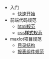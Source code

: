 * 入门
    * [快速开始](web/quickstart.md)
* 前端代码规范
    * [html规范](web/quickstart.md)
    * [css样式规范](web/quickstart.md)
* maxIot项目规范
     * [目录结构](web/quickstart.md)
     * [报表组件规范](web/maxIot/comp.md)